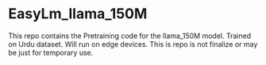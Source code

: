 # EasyLm_llama_150M
This repo contains the Pretraining code for the llama_150M model. Trained on Urdu dataset. Will run on edge devices.
This is repo is not finalize or may be just for temporary use.
